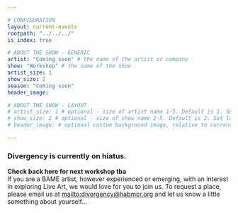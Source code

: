 ```yaml
---

# CONFIGURATION
layout: current-events
rootpath: "../../../"
is_index: true

# ABOUT THE SHOW - GENERIC
artist: "Coming soon" # the name of the artist or company
show: "Workshop" # the name of the show
artist_size: 1
show_size: 2
season: "Coming soon"
header_image:

# ABOUT THE SHOW - LAYOUT
# artist_size: 1 # optional - size of artist name 1-5. Default is 1. Set longer names to lower values
# show_size: 2 # optional - size of show name 2-5. Default is 2. Set longer names to lower values
# header_image: # optional custom background image, relative to current page

---
```

### Divergency is currently on hiatus.     
           
**Check back here for next workshop tba**         
If you are a BAME artist, however experienced or emerging, with an interest in exploring Live Art, we would love for you to join us. To request a place, please email us at <mailto:divergency@habmcr.org> and let us know a little something about yourself…

